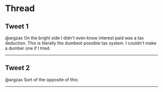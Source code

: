 # Thread

## Tweet 1

@argzax On the bright side I didn't even know interest paid was a tax deduction. This is literally the dumbest possible tax system. I couldn't make a dumber one if I tried.

---

## Tweet 2

@argzax Sort of the opposite of this:

---

